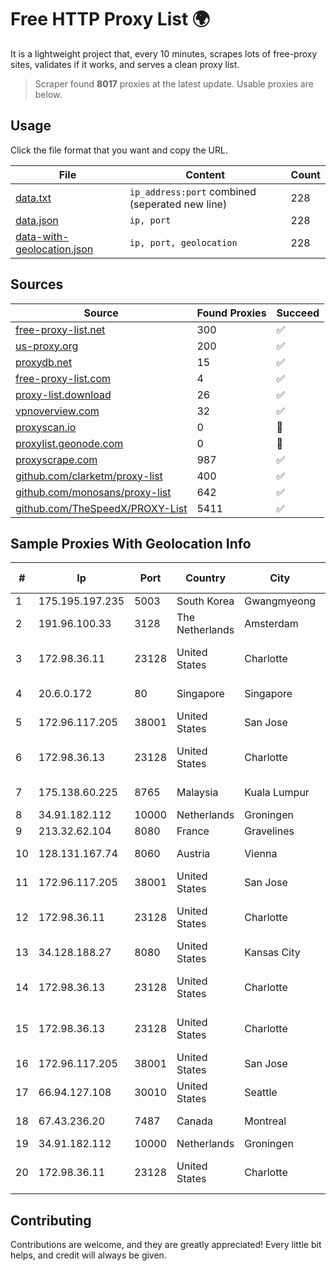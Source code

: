 
# Free HTTP Proxy List 🌍

It is a lightweight project that, every 10 minutes, scrapes lots of free-proxy sites, validates if it works, and serves a clean proxy list.


> Scraper found **8017** proxies at the latest update. Usable proxies are below.

## Usage

Click the file format that you want and copy the URL.


|File|Content|Count|
|----|-------|-----|
|[data.txt](https://raw.githubusercontent.com/themiralay/Proxy-List-World/master/data.txt)|`ip_address:port` combined (seperated new line)|228|
|[data.json](https://raw.githubusercontent.com/themiralay/Proxy-List-World/master/data.json)|`ip, port`|228|
|[data-with-geolocation.json](https://raw.githubusercontent.com/themiralay/Proxy-List-World/master/data-with-geolocation.json)|`ip, port, geolocation`|228|

## Sources

|Source|Found Proxies|Succeed|
|------|-------------|-------|
|[free-proxy-list.net](https://free-proxy-list.net)|300|✅|
|[us-proxy.org](https://www.us-proxy.org)|200|✅|
|[proxydb.net](http://proxydb.net)|15|✅|
|[free-proxy-list.com](https://free-proxy-list.com/?page=&port=&type%5B%5D=http&type%5B%5D=https&up_time=0&search=Search)|4|✅|
|[proxy-list.download](https://www.proxy-list.download/HTTP)|26|✅|
|[vpnoverview.com](https://vpnoverview.com/privacy/anonymous-browsing/free-proxy-servers)|32|✅|
|[proxyscan.io](https://www.proxyscan.io)|0|🚫|
|[proxylist.geonode.com](https://proxylist.geonode.com/api/proxy-list?limit=300&page=1&sort_by=lastChecked&sort_type=desc&protocols=http,https)|0|🚫|
|[proxyscrape.com](https://api.proxyscrape.com/v2/?request=displayproxies&protocol=http&timeout=10000&country=all&ssl=all&anonymity=all)|987|✅|
|[github.com/clarketm/proxy-list](https://raw.githubusercontent.com/clarketm/proxy-list/master/proxy-list-raw.txt)|400|✅|
|[github.com/monosans/proxy-list](https://raw.githubusercontent.com/monosans/proxy-list/main/proxies/http.txt)|642|✅|
|[github.com/TheSpeedX/PROXY-List](https://raw.githubusercontent.com/TheSpeedX/PROXY-List/master/http.txt)|5411|✅|


## Sample Proxies With Geolocation Info

|#|Ip|Port|Country|City|Internet Service Provider|
|-|--|----|-------|----|-------------------------|
|1|175.195.197.235|5003|South Korea|Gwangmyeong|Korea Telecom|
|2|191.96.100.33|3128|The Netherlands|Amsterdam|NovoServe B.V.|
|3|172.98.36.11|23128|United States|Charlotte|Total Uptime Technologies, LLC|
|4|20.6.0.172|80|Singapore|Singapore|Microsoft Corporation|
|5|172.96.117.205|38001|United States|San Jose|Zenlayer Inc|
|6|172.98.36.13|23128|United States|Charlotte|Total Uptime Technologies, LLC|
|7|175.138.60.225|8765|Malaysia|Kuala Lumpur|Telekom Malaysia Berhad|
|8|34.91.182.112|10000|Netherlands|Groningen|Google LLC|
|9|213.32.62.104|8080|France|Gravelines|OVH SAS|
|10|128.131.167.74|8060|Austria|Vienna|Technische Universitat Wien|
|11|172.96.117.205|38001|United States|San Jose|Zenlayer Inc|
|12|172.98.36.11|23128|United States|Charlotte|Total Uptime Technologies, LLC|
|13|34.128.188.27|8080|United States|Kansas City|Google LLC|
|14|172.98.36.13|23128|United States|Charlotte|Total Uptime Technologies, LLC|
|15|172.98.36.13|23128|United States|Charlotte|Total Uptime Technologies, LLC|
|16|172.96.117.205|38001|United States|San Jose|Zenlayer Inc|
|17|66.94.127.108|30010|United States|Seattle|Nubes, LLC|
|18|67.43.236.20|7487|Canada|Montreal|GloboTech Communications|
|19|34.91.182.112|10000|Netherlands|Groningen|Google LLC|
|20|172.98.36.11|23128|United States|Charlotte|Total Uptime Technologies, LLC|



## Contributing

Contributions are welcome, and they are greatly appreciated! Every
little bit helps, and credit will always be given.

